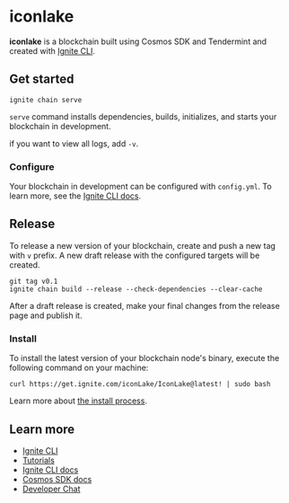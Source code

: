 # iconlake
**iconlake** is a blockchain built using Cosmos SDK and Tendermint and created with [Ignite CLI](https://github.com/iconLake/ignite-cli).

## Get started

```
ignite chain serve
```

`serve` command installs dependencies, builds, initializes, and starts your blockchain in development.

if you want to view all logs, add `-v`.

### Configure

Your blockchain in development can be configured with `config.yml`. To learn more, see the [Ignite CLI docs](https://docs.ignite.com).

## Release
To release a new version of your blockchain, create and push a new tag with `v` prefix. A new draft release with the configured targets will be created.

```
git tag v0.1
ignite chain build --release --check-dependencies --clear-cache
```

After a draft release is created, make your final changes from the release page and publish it.

### Install
To install the latest version of your blockchain node's binary, execute the following command on your machine:

```
curl https://get.ignite.com/iconLake/IconLake@latest! | sudo bash
```
Learn more about [the install process](https://github.com/ignite-hq/installer).

## Learn more

- [Ignite CLI](https://ignite.com/cli)
- [Tutorials](https://docs.ignite.com/guide)
- [Ignite CLI docs](https://docs.ignite.com)
- [Cosmos SDK docs](https://docs.cosmos.network)
- [Developer Chat](https://discord.gg/ignite)
